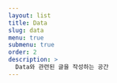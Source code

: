 ```yaml
---
layout: list
title: Data
slug: data
menu: true
submenu: true
order: 2
description: >
  Data와 관련된 글을 작성하는 공간
---
```

